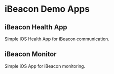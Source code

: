 iBeacon Demo Apps
=================

iBeacon Health App
------------------

Simple iOS Health App for iBeacon communication.

iBeacon Monitor
---------------

Simple iOS App for iBeacon monitoring.

